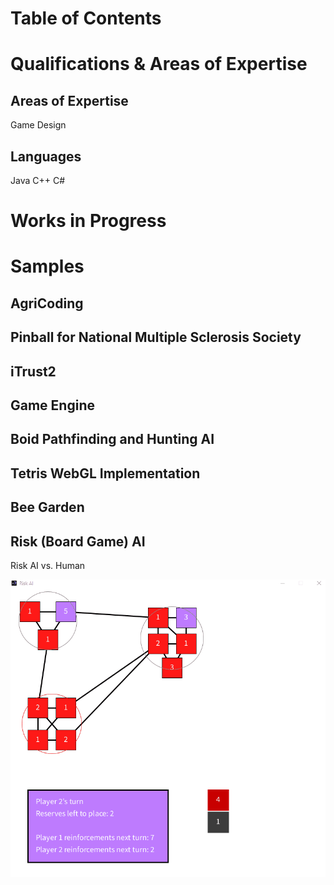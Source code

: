 # Table of Contents

# Qualifications & Areas of Expertise

## Areas of Expertise
Game Design

## Languages
Java
C++
C#

# Works in Progress

# Samples

## AgriCoding

## Pinball for National Multiple Sclerosis Society

## iTrust2

## Game Engine

## Boid Pathfinding and Hunting AI

## Tetris WebGL Implementation

## Bee Garden

## Risk (Board Game) AI
Risk AI vs. Human

![AI v Human](/images/Risk%20AI%20v%20Human.gif)
